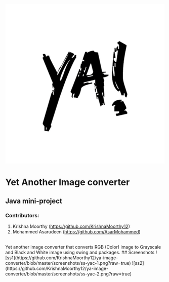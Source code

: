 ![logo](https://github.com/KrishnaMoorthy12/ya-image-converter/blob/master/raw/logo.png?raw=true)
# Yet Another Image converter
## Java mini-project
### Contributors:
1. Krishna Moorthy (https://github.com/KrishnaMoorthy12)
2. Mohammed Asarudeen (https://github.com/AsarMohammed)
<br />
Yet another image converter that converts RGB (Color) image to Grayscale and Black and White image using swing and packages.
## Screenshots
![ss1](https://github.com/KrishnaMoorthy12/ya-image-converter/blob/master/screenshots/ss-yac-1.png?raw=true)
![ss2](https://github.com/KrishnaMoorthy12/ya-image-converter/blob/master/screenshots/ss-yac-2.png?raw=true)
